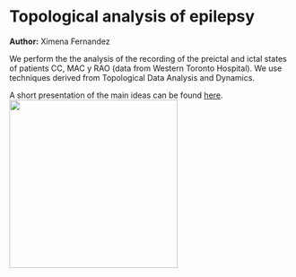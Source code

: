 # Topological analysis of epilepsy 

**Author:** Ximena Fernandez

We perform the the analysis of the recording of the preictal and ictal states of patients CC, MAC y RAO (data from Western Toronto Hospital). We use techniques derived from Topological Data Analysis and Dynamics.

A short presentation of the main ideas can be found [here](https://ximenafernandez.github.io/reveal.js-presentations/slides/Epilepsy.html#/).
<img src="figures/PD_epilepsy.png" width="300" height="300" class="center"/>

